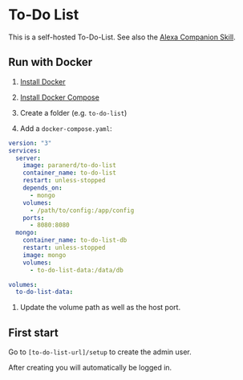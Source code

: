 # To-Do List
This is a self-hosted To-Do-List. See also the [Alexa Companion Skill](https://github.com/paranerd/to-do-list-alexa-skill).

## Run with Docker
1. [Install Docker](https://docs.docker.com/get-docker/)

1. [Install Docker Compose](https://docs.docker.com/compose/install/)

1. Create a folder (e.g. `to-do-list`)
1. Add a `docker-compose.yaml`:

```yaml
version: "3"
services:
  server:
    image: paranerd/to-do-list
    container_name: to-do-list
    restart: unless-stopped
    depends_on:
      - mongo
    volumes:
      - /path/to/config:/app/config
    ports:
      - 8080:8080
  mongo:
    container_name: to-do-list-db
    restart: unless-stopped
    image: mongo
    volumes:
      - to-do-list-data:/data/db

volumes:
  to-do-list-data:
```

1. Update the volume path as well as the host port.

## First start
Go to `[to-do-list-url]/setup` to create the admin user.

After creating you will automatically be logged in.
